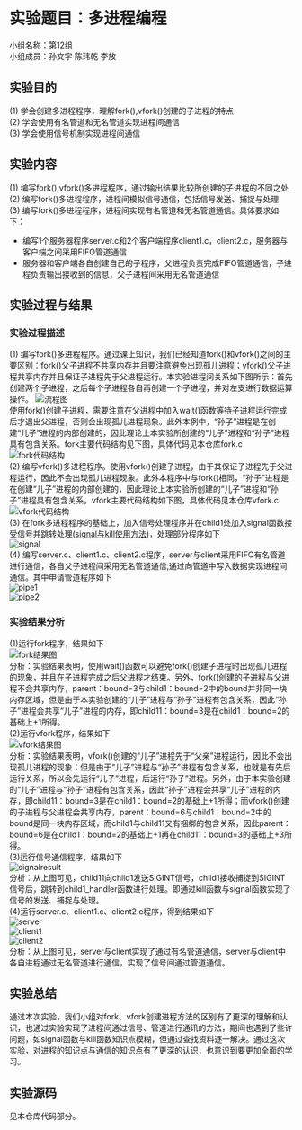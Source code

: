 # 实验题目：多进程编程
小组名称：第12组  
小组成员：孙文宇 陈玮乾 李放  
## 实验目的
(1) 学会创建多进程程序，理解fork(),vfork()创建的子进程的特点    
(2) 学会使用有名管道和无名管道实现进程间通信  
(3) 学会使用信号机制实现进程间通信     
## 实验内容
(1) 编写fork(),vfork()多进程程序，通过输出结果比较所创建的子进程的不同之处  
(2) 编写fork()多进程程序，进程间模拟信号通信，包括信号发送、捕捉与处理  
(3) 编写fork()多进程程序，进程间实现有名管道和无名管道通信。具体要求如下：  
* 编写1个服务器程序server.c和2个客户端程序client1.c，client2.c，服务器与客户端之间采用FIFO管道通信  
* 服务器和客户端各自创建自己的子程序，父进程负责完成FIFO管道通信，子进程负责输出接收到的信息，父子进程间采用无名管道通信    
## 实验过程与结果
### 实验过程描述
(1) 编写fork()多进程程序。通过课上知识，我们已经知道fork()和vfork()之间的主要区别：fork()父子进程不共享内存并且要注意避免出现孤儿进程；vfork()父子进程共享内存并且保证子进程先于父进程运行。本实验进程间关系如下图所示：首先创建两个子进程，之后每个子进程各自再创建一个子进程，并对左支进行数据运算操作。
![流程图](https://github.com/HaloTrouvaille/Embedded-Software-Group-12/blob/master/第二次作业及源码/图片/流程图.png)  
使用fork()创建子进程，需要注意在父进程中加入wait()函数等待子进程运行完成后才退出父进程，否则会出现孤儿进程现象。此外本例中，“孙子”进程是在创建“儿子”进程的内部创建的，因此理论上本实验所创建的“儿子”进程和“孙子”进程具有包含关系。fork主要代码结构见下图，具体代码见本仓库fork.c  
![fork代码结构](https://github.com/HaloTrouvaille/Embedded-Software-Group-12/blob/master/第二次作业及源码/图片/fork代码结构.png)  
(2) 编写vfork()多进程程序。使用vfork()创建子进程，由于其保证子进程先于父进程运行，因此不会出现孤儿进程现象。此外本程序中与fork()相同，“孙子”进程是在创建“儿子”进程的内部创建的，因此理论上本实验所创建的“儿子”进程和“孙子”进程具有包含关系。vfork主要代码结构如下图，具体代码见本仓库vfork.c  
![vfork代码结构](https://github.com/HaloTrouvaille/Embedded-Software-Group-12/blob/master/第二次作业及源码/图片/vfrok代码结构.png)  
(3) 在fork多进程程序的基础上，加入信号处理程序并在child1处加入signal函数接受信号并跳转处理([signal与kill使用方法](https://blog.csdn.net/qq_42152681/article/details/90261295))，处理部分程序如下  
![signal](https://github.com/HaloTrouvaille/Embedded-Software-Group-12/blob/master/第二次作业及源码/图片/signal.png)  
(4) 编写server.c、client1.c、client2.c程序，server与client采用FIFO有名管道进行通信，各自父子进程间采用无名管道通信,通过向管道中写入数据实现进程间通信。其中申请管道程序如下  
![pipe1](https://github.com/HaloTrouvaille/Embedded-Software-Group-12/blob/master/第二次作业及源码/图片/pipe1.png)  
![pipe2](https://github.com/HaloTrouvaille/Embedded-Software-Group-12/blob/master/第二次作业及源码/图片/pipe2.png)  
### 实验结果分析
(1)运行fork程序，结果如下  
![fork结果图](https://github.com/HaloTrouvaille/Embedded-Software-Group-12/blob/master/第二次作业及源码/图片/fork结果图.png)  
分析：实验结果表明，使用wait()函数可以避免fork()创建子进程时出现孤儿进程的现象，并且在子进程完成之后父进程才结束。另外，fork()创建的子进程与父进程不会共享内存，parent：bound=3与child1：bound=2中的bound并非同一块内存区域，但是由于本实验创建的“儿子”进程与“孙子”进程有包含关系，因此“孙子”进程会共享“儿子”进程的内存，即child11：bound=3是在child1：bound=2的基础上+1所得。  
(2)运行vfork程序，结果如下  
![vfork结果图](https://github.com/HaloTrouvaille/Embedded-Software-Group-12/blob/master/第二次作业及源码/图片/vfork结果图.png)  
分析：实验结果表明，vfork()创建的“儿子”进程先于“父亲”进程运行，因此不会出现孤儿进程的现象；但是由于“儿子”进程与“孙子”进程有包含关系，也就是有先后运行关系，所以会先运行“儿子”进程，后运行“孙子”进程。另外，由于本实验创建的“儿子”进程与“孙子”进程有包含关系，因此“孙子”进程会共享“儿子”进程的内存，即child11：bound=3是在child1：bound=2的基础上+1所得；而vfork()创建的子进程与父进程会共享内存，parent：bound=6与child1：bound=2中的bound是同一块内存区域，而child1与child11又有捆绑的包含关系，因此parent：bound=6是在child1：bound=2的基础上+1再在child11：bound=3的基础上+3所得。  
(3)运行信号通信程序，结果如下  
![signalresult](https://github.com/HaloTrouvaille/Embedded-Software-Group-12/blob/master/第二次作业及源码/图片/结果.png)  
分析：从上图可见，child11向child1发送SIGINT信号，child1接收捕捉到SIGINT信号后，跳转到child1_handler函数进行处理。即通过kill函数与signal函数实现了信号的发送、捕捉与处理。  
(4)运行server.c、client1.c、client2.c程序，得到结果如下  
![server](https://github.com/HaloTrouvaille/Embedded-Software-Group-12/blob/master/第二次作业及源码/图片/server.png)  
![client1](https://github.com/HaloTrouvaille/Embedded-Software-Group-12/blob/master/第二次作业及源码/图片/client1.png)  
![client2](https://github.com/HaloTrouvaille/Embedded-Software-Group-12/blob/master/第二次作业及源码/图片/client2.png)  
分析：从上图可见，server与client实现了通过有名管道通信，server与client中各自进程通过无名管道进行通信，实现了信号间通过管道通信。
## 实验总结
通过本次实验，我们小组对fork、vfork创建进程方法的区别有了更深的理解和认识，也通过实验实现了进程间通过信号、管道进行通讯的方法，期间也遇到了些许问题，如signal函数与kill函数知识点模糊，但通过查找资料逐一解决。通过这次实验，对进程的知识点与通信的知识点有了更深的认识，也意识到要更加全面的学习。  
## 实验源码
见本仓库代码部分。

